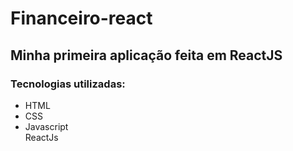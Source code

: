 # Financeiro-react
<h2>Minha primeira aplicação feita em ReactJS</h2>
<h3>Tecnologias utilizadas:</h3>
<ul>
<li>HTML</li>
<li>CSS</li>
<li>Javascript</li
<li>ReactJs</li>
</ul>
<img src=''
